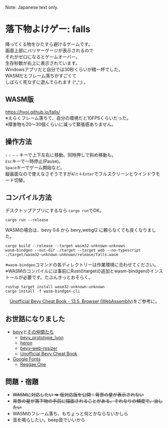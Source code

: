 Note: Japanese text only.

# 落下物よけゲー: falls
降ってくる物をひたすら避けるゲームです。  
画面上部にバリヤーゲージが表示されるので  
それがゼロになるとゲームオーバー。  
生存秒数が右上に表示されています。  
Windowsアプリだと自分では30秒くらいが精一杯でした。  
WASMだとフレーム落ちがすごくて  
しばらく死なずに遊んでられます (^_^;) 。  
## WASM版
https://hyoi.github.io/falls/  
※えらくフレーム落ちて、自分の環境だと10FPSくらいだった。  
※障害物も20～30個くらいに減って緊張感ありません。
## 操作方法
`⇧` `⇩` `⇦` `⇨` キーで上下左右に移動。同時押しで斜め移動も。  
`Esc`キーで一時停止(Pause)。  
`Space`キーでゲーム開始など。  
縦画面なので使えなさそうですが`Alt`＋`Enter`でフルスクリーンとウインドウモード切替。  
## コンパイル方法
デスクトップアプリにするなら `cargo run`でOK。
```
cargo run --release    
```
WASMの場合は、bevy 0.6 から bevy_webgl2 に頼らなくても良くなりました。
```
cargo build --release --target wasm32-unknown-unknown
wasm-bindgen --out-dir ./target --target web --no-typescript ./target/wasm32-unknown-unknown/release/falls.wasm
```
※`wasm-bindgen`コマンドの各ディレクトリーは作業環境に合わせてください。   
※WASMのコンパイルには事前にRustのtargetの追加とwasm-bindgenのインストールが必要です。たぶんきっとおそらく。  
```
rustup target install wasm32-unknown-unknown
cargo install -f wasm-bindgen-cli
```
　[Unofficial Bevy Cheat Book - 13.5. Browser (WebAssembly)](https://bevy-cheatbook.github.io/platforms/wasm.html)をご参考に。
## お世話になりました
- [bevy](https://bevyengine.org/)と[その仲間たち](https://crates.io/search?q=bevy)
  - [bevy_prototype_lyon](https://github.com/Nilirad/bevy_prototype_lyon/)
  - [heron](https://github.com/jcornaz/heron/)
  - [bevy-web-resizer](https://github.com/frewsxcv/bevy-web-resizer)
  - [Unofficial Bevy Cheat Book](https://github.com/bevy-cheatbook/bevy-cheatbook)
- [Google Fonts](https://fonts.google.com/)
  - [Reggae One](https://fonts.google.com/specimen/Reggae+One?subset=japanese)
## 問題・宿題
- ~~WASMに対応したい ⇒ 仮対応版を公開：背景の星が表示されない~~
- ~~背景の星が落下物の手前に描画されることがある。それなりの頻度で。治したい~~
- WASMのフレーム落ち、もちょっと何とかならないかしら
- 音を鳴らしたい。beep音でいいから